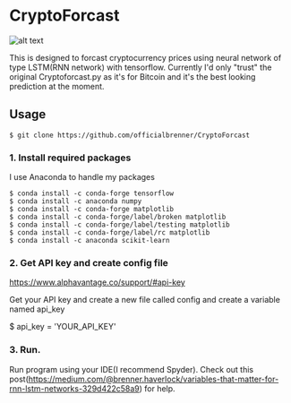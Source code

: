 # CryptoForcast

![alt text](https://raw.githubusercontent.com/officialbrenner/CryptoForcast/master/BitcoinTestPredictions.png)


This is designed to forcast cryptocurrency prices using neural network of type LSTM(RNN network) with tensorflow. Currently I'd only "trust" the original Cryptoforcast.py as it's for Bitcoin and it's the best looking prediction at the moment. 



## Usage

```$ git clone https://github.com/officialbrenner/CryptoForcast```

### 1. Install required packages
I use Anaconda to handle my packages
```
$ conda install -c conda-forge tensorflow 
$ conda install -c anaconda numpy 
$ conda install -c conda-forge matplotlib 
$ conda install -c conda-forge/label/broken matplotlib 
$ conda install -c conda-forge/label/testing matplotlib 
$ conda install -c conda-forge/label/rc matplotlib
$ conda install -c anaconda scikit-learn 
```
### 2. Get API key and create config file

https://www.alphavantage.co/support/#api-key

Get your API key and create a new file called config and create a variable named api_key 

$ api_key = 'YOUR_API_KEY'

### 3. Run. 
Run program using your IDE(I recommend Spyder). Check out this post(https://medium.com/@brenner.haverlock/variables-that-matter-for-rnn-lstm-networks-329d422c58a9) for help. 
